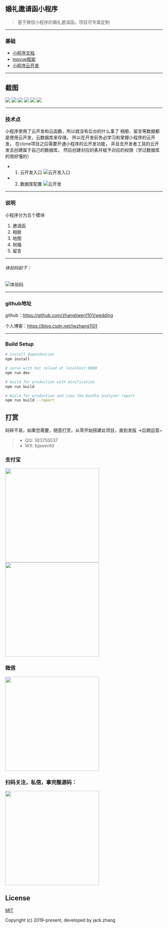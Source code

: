 

## 婚礼邀请函小程序
> 基于微信小程序的婚礼邀请函，项目可专属定制
---
### 基础
*  [小程序文档](https://developers.weixin.qq.com/miniprogram/dev)
*  [mpvue框架](http://mpvue.com)
*  [小程序云开发](https://developers.weixin.qq.com/miniprogram/dev/wxcloud/basis/getting-started.html)
---
## 截图
<div >
    <img src='https://gitee.com/lwzhang1101/images/raw/master/img/marry/01.jpg' style='style='max-width:100px!important;width:100px!important;'>
    <img src='https://gitee.com/lwzhang1101/images/raw/master/img/marry/03.jpg' style='style='max-width:100px!important;width:100px!important;'>
    <img src='https://gitee.com/lwzhang1101/images/raw/master/img/marry/04.jpg' style='style='max-width:100px!important;width:100px!important;'>
    <img src='https://gitee.com/lwzhang1101/images/raw/master/img/marry/05.jpg' style='style='max-width:100px!important;width:100px!important;'>
    <img src='https://gitee.com/lwzhang1101/images/raw/master/img/marry/06.jpg' style='style='max-width:100px!important;width:100px!important;'>
  <img src='https://gitee.com/lwzhang1101/images/raw/master/img/marry/07.jpg' style='style='max-width:100px!important;width:100px!important;'>
</div>

---

### 技术点

小程序使用了云开发和云函数，所以就没有后台的什么事了
相册、留言等数据都是使用云开发，云数据库来存储，
所以在开发前务必学习和掌握小程序的云开发，
在clone项目之后需要开通小程序的云开发功能，
并且去开发者工具的云开发去创建属于自己的数据库，
然后创建对应的表并赋予对应的权限（学过数据库的很好懂的）

* 1. 云开发入口
![云开发入口](https://666f-forguo-0979a1-1251886253.tcb.qcloud.la/static/imgs/enter.png)

* 2. 数据库配置
![云开发](https://666f-forguo-0979a1-1251886253.tcb.qcloud.la/static/imgs/cloud.png)

---

### 说明
小程序分为五个模块
1. 邀请函
2. 相册
3. 地图
4. 祝福
5. 留言

---
###### 体验码如下：

![体验码](https://gitee.com/lwzhang1101/images/raw/master/img/marry/marry.jpg)

---
###  github地址

github：https://github.com/zhangliwen1101/wedding

个人博客：https://blog.csdn.net/lwzhang1101

---

### Build Setup

```bash
# install dependencies
npm install

# serve with hot reload at localhost:8080
npm run dev

# build for production with minification
npm run build

# build for production and view the bundle analyzer report
npm run build --report
```
## 打赏
码砖不易，如果您需要，随意打赏，从零开始搭建此项目，直到发版 ->后期运营~
> * QQ: 383755537
> * WX: bjawenfd

### 支付宝

<img src="https://gitee.com/lwzhang1101/images/raw/master/img/zhifubaoshou.png" width="300" /> <img src="https://gitee.com/lwzhang1101/images/raw/master/img/zhifubaohong.png" width="300" />

### 微信

<img src="https://gitee.com/lwzhang1101/images/raw/master/img/weixinshou.png" width="300" />

### 扫码关注，私信，拿完整源码：

<img src="https://gitee.com/lwzhang1101/images/raw/master/img/manongyuanqu.jpg" width="300" />

## License

[MIT](http://opensource.org/licenses/MIT)

Copyright (c) 2019-present, developed by jack.zhang
